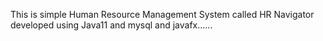 This is simple Human Resource Management System called HR Navigator developed using Java11 and mysql and javafx......
